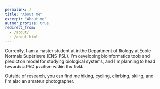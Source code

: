 ```yaml
---
permalink: /
title: "About me"
excerpt: "About me"
author_profile: true
redirect_from: 
  - /about/
  - /about.html
---
```


Currently, I am a master student at in the Department of Biology at École Normale Supérieure (ENS-PSL). I'm developing bioinformatics tools and prediction model for studying biological systems, and I'm planning to head towards a PhD position within the field.

Outside of research, you can find me hiking, cycling, climbing, skiing, and I'm also an amateur photographer.
